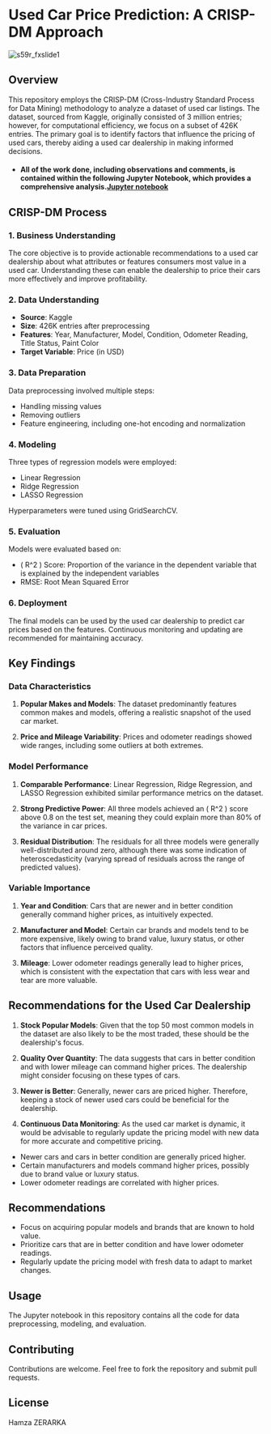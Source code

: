 

# Used Car Price Prediction: A CRISP-DM Approach
![s59r_fxslide1](https://github.com/ZERARKAH/Used-Car-Price-Prediction/assets/130615319/a68d3a72-3fe8-46d2-99c5-21d1f65d4714)
## Overview

This repository employs the CRISP-DM (Cross-Industry Standard Process for Data Mining) methodology to analyze a dataset of used car listings. The dataset, sourced from Kaggle, originally consisted of 3 million entries; however, for computational efficiency, we focus on a subset of 426K entries. The primary goal is to identify factors that influence the pricing of used cars, thereby aiding a used car dealership in making informed decisions.
- #### All of the work done, including observations and comments, is contained within the following Jupyter Notebook, which provides a comprehensive analysis.[Jupyter notebook](https://github.com/ZERARKAH/Used-Car-Price-Prediction/blob/main/Final.ipynb)
## CRISP-DM Process

### 1. Business Understanding

The core objective is to provide actionable recommendations to a used car dealership about what attributes or features consumers most value in a used car. Understanding these can enable the dealership to price their cars more effectively and improve profitability.

### 2. Data Understanding

- **Source**: Kaggle
- **Size**: 426K entries after preprocessing
- **Features**: Year, Manufacturer, Model, Condition, Odometer Reading, Title Status, Paint Color
- **Target Variable**: Price (in USD)

### 3. Data Preparation

Data preprocessing involved multiple steps:
- Handling missing values
- Removing outliers
- Feature engineering, including one-hot encoding and normalization

### 4. Modeling

Three types of regression models were employed:
- Linear Regression
- Ridge Regression
- LASSO Regression

Hyperparameters were tuned using GridSearchCV.

### 5. Evaluation

Models were evaluated based on:
- \( R^2 \) Score: Proportion of the variance in the dependent variable that is explained by the independent variables
- RMSE: Root Mean Squared Error

### 6. Deployment

The final models can be used by the used car dealership to predict car prices based on the features. Continuous monitoring and updating are recommended for maintaining accuracy.

## Key Findings

### Data Characteristics

1. **Popular Makes and Models**: The dataset predominantly features common makes and models, offering a realistic snapshot of the used car market.
  
2. **Price and Mileage Variability**: Prices and odometer readings showed wide ranges, including some outliers at both extremes.

### Model Performance

1. **Comparable Performance**: Linear Regression, Ridge Regression, and LASSO Regression exhibited similar performance metrics on the dataset.

2. **Strong Predictive Power**: All three models achieved an \( R^2 \) score above 0.8 on the test set, meaning they could explain more than 80% of the variance in car prices.

3. **Residual Distribution**: The residuals for all three models were generally well-distributed around zero, although there was some indication of heteroscedasticity (varying spread of residuals across the range of predicted values).

### Variable Importance

1. **Year and Condition**: Cars that are newer and in better condition generally command higher prices, as intuitively expected.

2. **Manufacturer and Model**: Certain car brands and models tend to be more expensive, likely owing to brand value, luxury status, or other factors that influence perceived quality.

3. **Mileage**: Lower odometer readings generally lead to higher prices, which is consistent with the expectation that cars with less wear and tear are more valuable.

## Recommendations for the Used Car Dealership

1. **Stock Popular Models**: Given that the top 50 most common models in the dataset are also likely to be the most traded, these should be the dealership's focus.

2. **Quality Over Quantity**: The data suggests that cars in better condition and with lower mileage can command higher prices. The dealership might consider focusing on these types of cars.

3. **Newer is Better**: Generally, newer cars are priced higher. Therefore, keeping a stock of newer used cars could be beneficial for the dealership.

4. **Continuous Data Monitoring**: As the used car market is dynamic, it would be advisable to regularly update the pricing model with new data for more accurate and competitive pricing.


- Newer cars and cars in better condition are generally priced higher.
- Certain manufacturers and models command higher prices, possibly due to brand value or luxury status.
- Lower odometer readings are correlated with higher prices.

## Recommendations

- Focus on acquiring popular models and brands that are known to hold value.
- Prioritize cars that are in better condition and have lower odometer readings.
- Regularly update the pricing model with fresh data to adapt to market changes.

## Usage

The Jupyter notebook in this repository contains all the code for data preprocessing, modeling, and evaluation.

## Contributing

Contributions are welcome. Feel free to fork the repository and submit pull requests.

## License

Hamza ZERARKA

#
